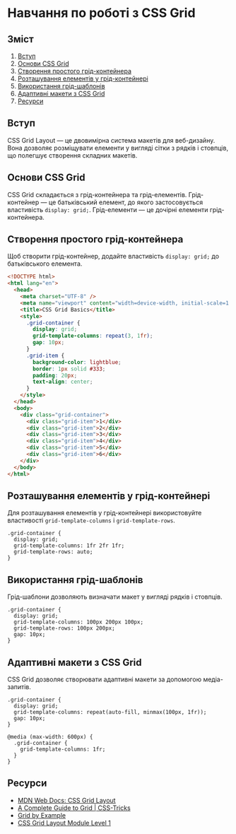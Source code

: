# Навчання по роботі з CSS Grid

## Зміст

1. [Вступ](#вступ)
2. [Основи CSS Grid](#основи-css-grid)
3. [Створення простого грід-контейнера](#створення-простого-грід-контейнера)
4. [Розташування елементів у грід-контейнері](#розташування-елементів-у-грід-контейнері)
5. [Використання грід-шаблонів](#використання-грід-шаблонів)
6. [Адаптивні макети з CSS Grid](#адаптивні-макети-з-css-grid)
7. [Ресурси](#ресурси)

## Вступ

CSS Grid Layout — це двовимірна система макетів для веб-дизайну. Вона дозволяє
розміщувати елементи у вигляді сітки з рядків і стовпців, що полегшує створення
складних макетів.

## Основи CSS Grid

CSS Grid складається з грід-контейнера та грід-елементів. Грід-контейнер — це
батьківський елемент, до якого застосовується властивість `display: grid;`.
Грід-елементи — це дочірні елементи грід-контейнера.

## Створення простого грід-контейнера

Щоб створити грід-контейнер, додайте властивість `display: grid;` до
батьківського елемента.

```html
<!DOCTYPE html>
<html lang="en">
  <head>
    <meta charset="UTF-8" />
    <meta name="viewport" content="width=device-width, initial-scale=1.0" />
    <title>CSS Grid Basics</title>
    <style>
      .grid-container {
        display: grid;
        grid-template-columns: repeat(3, 1fr);
        gap: 10px;
      }
      .grid-item {
        background-color: lightblue;
        border: 1px solid #333;
        padding: 20px;
        text-align: center;
      }
    </style>
  </head>
  <body>
    <div class="grid-container">
      <div class="grid-item">1</div>
      <div class="grid-item">2</div>
      <div class="grid-item">3</div>
      <div class="grid-item">4</div>
      <div class="grid-item">5</div>
      <div class="grid-item">6</div>
    </div>
  </body>
</html>
```

## Розташування елементів у грід-контейнері

Для розташування елементів у грід-контейнері використовуйте властивості
`grid-template-columns` і `grid-template-rows`.

```
.grid-container {
  display: grid;
  grid-template-columns: 1fr 2fr 1fr;
  grid-template-rows: auto;
}
```

## Використання грід-шаблонів

Грід-шаблони дозволяють визначати макет у вигляді рядків і стовпців.

```
.grid-container {
  display: grid;
  grid-template-columns: 100px 200px 100px;
  grid-template-rows: 100px 200px;
  gap: 10px;
}
```

## Адаптивні макети з CSS Grid

CSS Grid дозволяє створювати адаптивні макети за допомогою медіа-запитів.

```
.grid-container {
  display: grid;
  grid-template-columns: repeat(auto-fill, minmax(100px, 1fr));
  gap: 10px;
}

@media (max-width: 600px) {
  .grid-container {
    grid-template-columns: 1fr;
  }
}
```

## Ресурси

- [MDN Web Docs: CSS Grid Layout](https://developer.mozilla.org/en-US/docs/Web/CSS/CSS_Grid_Layout)
- [A Complete Guide to Grid | CSS-Tricks](https://css-tricks.com/snippets/css/complete-guide-grid/)
- [Grid by Example](https://gridbyexample.com/)
- [CSS Grid Layout Module Level 1](https://www.w3.org/TR/css-grid-1/)
